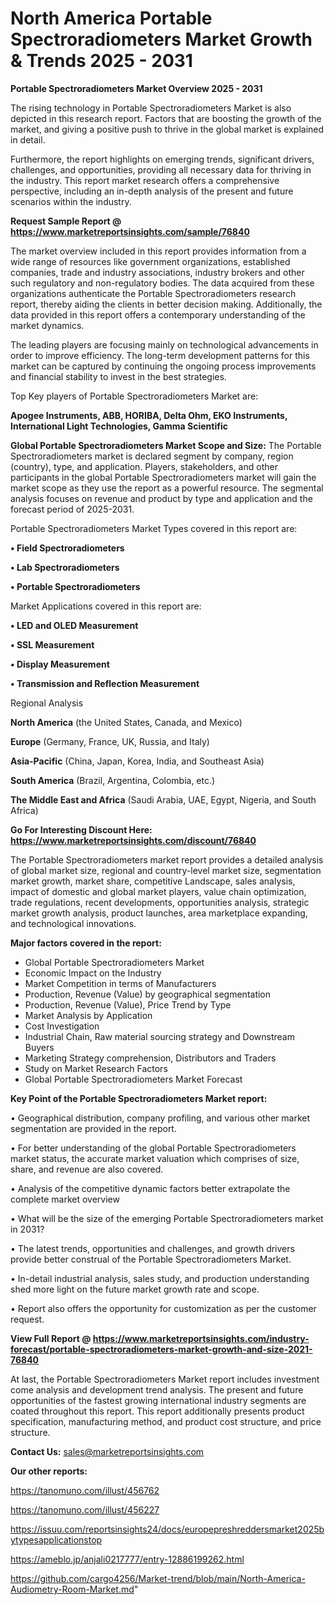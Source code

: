 # North America Portable Spectroradiometers Market Growth & Trends 2025 - 2031

<Strong> Portable Spectroradiometers Market Overview 2025 - 2031</strong>

The rising technology in Portable Spectroradiometers Market is also depicted in this research report. Factors that are boosting the growth of the market, and giving a positive push to thrive in the global market is explained in detail.

Furthermore, the report highlights on emerging trends, significant drivers, challenges, and opportunities, providing all necessary data for thriving in the industry. This report market research offers a comprehensive perspective, including an in-depth analysis of the present and future scenarios within the industry.

<strong>Request Sample Report @ <a href=https://www.marketreportsinsights.com/sample/76840>https://www.marketreportsinsights.com/sample/76840</a></strong>

The market overview included in this report provides information from a wide range of resources like government organizations, established companies, trade and industry associations, industry brokers and other such regulatory and non-regulatory bodies. The data acquired from these organizations authenticate the Portable Spectroradiometers research report, thereby aiding the clients in better decision making. Additionally, the data provided in this report offers a contemporary understanding of the market dynamics.

The leading players are focusing mainly on technological advancements in order to improve efficiency. The long-term development patterns for this market can be captured by continuing the ongoing process improvements and financial stability to invest in the best strategies.

Top Key players of Portable Spectroradiometers Market are:

<strong>Apogee Instruments, ABB, HORIBA, Delta Ohm, EKO Instruments, International Light Technologies, Gamma Scientific</strong>

<strong><b>Global Portable Spectroradiometers Market Scope and Size:</b></strong>
The Portable Spectroradiometers market is declared segment by company, region (country), type, and application. Players, stakeholders, and other participants in the global Portable Spectroradiometers market will gain the market scope as they use the report as a powerful resource. The segmental analysis focuses on revenue and product by type and application and the forecast period of 2025-2031.

Portable Spectroradiometers Market Types covered in this report are:

<strong>• Field Spectroradiometers

• Lab Spectroradiometers

• Portable Spectroradiometers</strong>

Market Applications covered in this report are:

<strong>• LED and OLED Measurement

• SSL Measurement

• Display Measurement

• Transmission and Reflection Measurement</strong> 

Regional Analysis

<strong>North America</strong> (the United States, Canada, and Mexico)

<strong>Europe</strong> (Germany, France, UK, Russia, and Italy)

<strong>Asia-Pacific</strong> (China, Japan, Korea, India, and Southeast Asia)

<strong>South America</strong> (Brazil, Argentina, Colombia, etc.)

<strong>The Middle East and Africa</strong> (Saudi Arabia, UAE, Egypt, Nigeria, and South Africa)

<strong>Go For Interesting Discount Here: <a href=https://www.marketreportsinsights.com/discount/76840>https://www.marketreportsinsights.com/discount/76840</a></strong>

The Portable Spectroradiometers market report provides a detailed analysis of global market size, regional and country-level market size, segmentation market growth, market share, competitive Landscape, sales analysis, impact of domestic and global market players, value chain optimization, trade regulations, recent developments, opportunities analysis, strategic market growth analysis, product launches, area marketplace expanding, and technological innovations.

<strong><b>Major factors covered in the report:</b></strong>
<ul>
  <li>Global Portable Spectroradiometers Market </li>
  <li>Economic Impact on the Industry</li>
  <li>Market Competition in terms of Manufacturers</li>
  <li>Production, Revenue (Value) by geographical segmentation</li>
  <li>Production, Revenue (Value), Price Trend by Type</li>
  <li>Market Analysis by Application</li>
  <li>Cost Investigation</li>
  <li>Industrial Chain, Raw material sourcing strategy and Downstream Buyers</li>
  <li>Marketing Strategy comprehension, Distributors and Traders</li>
  <li>Study on Market Research Factors</li>
  <li>Global Portable Spectroradiometers Market Forecast</li>
</ul>

<strong><b>Key Point of the Portable Spectroradiometers Market report:</b></strong>

• Geographical distribution, company profiling, and various other market segmentation are provided in the report.

• For better understanding of the global Portable Spectroradiometers market status, the accurate market valuation which comprises of size, share, and revenue are also covered.

• Analysis of the competitive dynamic factors better extrapolate the complete market overview

• What will be the size of the emerging Portable Spectroradiometers market in 2031?

• The latest trends, opportunities and challenges, and growth drivers provide better construal of the Portable Spectroradiometers Market.

• In-detail industrial analysis, sales study, and production understanding shed more light on the future market growth rate and scope.

• Report also offers the opportunity for customization as per the customer request.

<strong><b>View Full Report @ <a href=https://www.marketreportsinsights.com/industry-forecast/portable-spectroradiometers-market-growth-and-size-2021-76840>https://www.marketreportsinsights.com/industry-forecast/portable-spectroradiometers-market-growth-and-size-2021-76840</a></b></strong>


At last, the Portable Spectroradiometers Market report includes investment come analysis and development trend analysis. The present and future opportunities of the fastest growing international industry segments are coated throughout this report. This report additionally presents product specification, manufacturing method, and product cost structure, and price structure.

<strong>Contact Us:</strong>
sales@marketreportsinsights.com

<strong>Our other reports:</strong>

<a href=https://tanomuno.com/illust/456762>https://tanomuno.com/illust/456762</a>

<a href=https://tanomuno.com/illust/456227>https://tanomuno.com/illust/456227</a>

<a href=https://issuu.com/reportsinsights24/docs/europepreshreddersmarket2025bytypesapplicationstop>https://issuu.com/reportsinsights24/docs/europepreshreddersmarket2025bytypesapplicationstop</a>

<a href=https://ameblo.jp/anjali0217777/entry-12886199262.html>https://ameblo.jp/anjali0217777/entry-12886199262.html</a>

<a href=https://github.com/cargo4256/Market-trend/blob/main/North-America-Audiometry-Room-Market.md>https://github.com/cargo4256/Market-trend/blob/main/North-America-Audiometry-Room-Market.md</a>"
